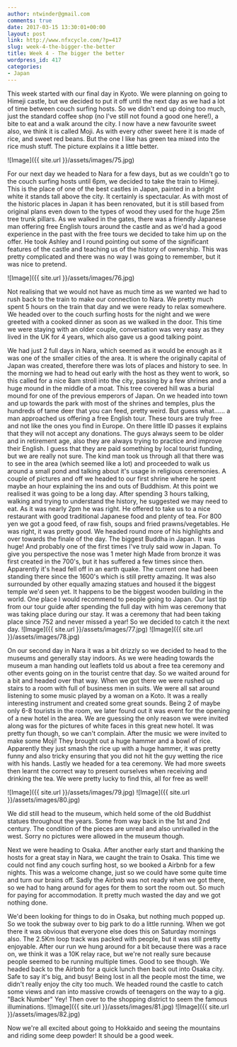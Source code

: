 ```yaml
---
author: ntwinder@gmail.com
comments: true
date: 2017-03-15 13:30:01+00:00
layout: post
link: http://www.nfxcycle.com/?p=417
slug: week-4-the-bigger-the-better
title: Week 4 - The bigger the better
wordpress_id: 417
categories:
- Japan
---
```


This week started with our final day in Kyoto. We were planning on going to Himeji castle, but we decided to put it off until the next day as we had a lot of time between couch surfing hosts. So we didn't end up doing too much, just the standard coffee shop (no I've still not found a good one here!), a bite to eat and a walk around the city. I now have a new favourite sweet also, we think it is called Moji. As with every other sweet here it is made of rice, and sweet red beans. But the one I like has green tea mixed into the rice mush stuff. The picture explains it a little better.

![Image]({{ site.url }}/assets/images/75.jpg)

For our next day we headed to Nara for a few days, but as we couldn't go to the couch surfing hosts until 6pm, we decided to take the train to Himeji. This is the place of one of the best castles in Japan, painted in a bright white it stands tall above the city. It certainly is spectacular. As with most of the historic places in Japan it has been renovated, but it is still based from original plans even down to the types of wood they used for the huge 25m tree trunk pillars.
As we walked in the gates, there was a friendly Japanese man offering free English tours around the castle and as we'd had a good experience in the past with the free tours we decided to take him up on the offer. He took Ashley and I round pointing out some of the significant features of the castle and teaching us of the history of ownership. This was pretty complicated and there was no way I was going to remember, but it was nice to pretend. 

![Image]({{ site.url }}/assets/images/76.jpg)

Not realising that we would not have as much time as we wanted we had to rush back to the train to make our connection to Nara. We pretty much spent 5 hours on the train that day and we were ready to relax somewhere. We headed over to the couch surfing hosts for the night and we were greeted with a cooked dinner as soon as we walked in the door. This time we were staying with an older couple, conversation was very easy as they lived in the UK for 4 years, which also gave us a good talking point.

We had just 2 full days in Nara, which seemed as it would be enough as it was one of the smaller cities of the area. It is where the originally capital of Japan was created, therefore there was lots of places and history to see. In the morning we had to head out early with the host as they went to work, so this called for a nice 8am stroll into the city, passing by a few shrines and a huge mound in the middle of a moat. This tree covered hill was a burial mound for one of the previous emperors of Japan. On we headed into town and up towards the park with most of the shrines and temples, plus the hundreds of tame deer that you can feed, pretty weird. But guess what...... a man approached us offering a free English tour. These tours are truly free and not like the ones you find in Europe. On there little ID passes it explains that they will not accept any donations. The guys always seem to be older and in retirement age, also they are always trying to practice and improve their English. I guess that they are paid something by local tourist funding, but we are really not sure.
The kind man took us through all that there was to see in the area (which seemed like a lot) and proceeded to walk us around a small pond and talking about it's usage in religious ceremonies. A couple of pictures and off we headed to our first shrine where he spent maybe an hour explaining the ins and outs of Buddhism. At this point we realised it was going to be a long day. After spending 3 hours talking, walking and trying to understand the history, he suggested we may need to eat. As it was nearly 2pm he was right. He offered to take us to a nice restaurant with good traditional Japanese food and plenty of tea. For 800 yen we got a good feed, of raw fish, soups and fried prawns/vegetables. He was right, it was pretty good.
We headed round more of his highlights and over towards the finale of the day. The biggest Buddha in Japan. It was huge! And probably one of the first times I've truly said wow in Japan. To give you perspective the nose was 1 meter high Made from bronze it was first created in the 700's, but it has suffered a few times since then. Apparently it's head fell off in an earth quake. The current one had been standing there since the 1600's which is still pretty amazing. It was also surrounded by other equally amazing statues and housed it the biggest temple we'd seen yet. It happens to be the biggest wooden building in the world. One place I would recommend to people going to Japan. Our last tip from our tour guide after spending the full day with him was ceremony that was taking place during our stay. It was a ceremony that had been taking place since 752 and never missed a year! So we decided to catch it the next day.
![Image]({{ site.url }}/assets/images/77.jpg)
![Image]({{ site.url }}/assets/images/78.jpg)

On our second day in Nara it was a bit drizzly so we decided to head to the museums and generally stay indoors. As we were heading towards the museum a man handing out leaflets told us about a free tea ceremony and other events going on in the tourist centre that day. So we waited around for a bit and headed over that way. When we got there we were rushed up stairs to a room with full of business men in suits. We were all sat around listening to some music played by a woman on a Koto. It was a really interesting instrument and created some great sounds. Being 2 of maybe only 6-8 tourists in the room, we later found out it was event for the opening of a new hotel in the area. We are guessing the only reason we were invited along was for the pictures of white faces in this great new hotel. It was pretty fun though, so we can't complain. After the music we were invited to make some Moji! They brought out a huge hammer and a bowl of rice. Apparently they just smash the rice up with a huge hammer, it was pretty funny and also tricky ensuring that you did not hit the guy wetting the rice with his hands. Lastly we headed for a tea ceremony. We had more sweets then learnt the correct way to present ourselves when receiving and drinking the tea. We were pretty lucky to find this, all for free as well!

![Image]({{ site.url }}/assets/images/79.jpg)
![Image]({{ site.url }}/assets/images/80.jpg)

We did still head to the museum, which held some of the old Buddhist statues throughout the years. Some from way back in the 1st and 2nd century. The condition of the pieces are unreal and also unrivalled in the west. Sorry no pictures were allowed in the museum though.

Next we were heading to Osaka. After another early start and thanking the hosts for a great stay in Nara, we caught the train to Osaka. This time we could not find any couch surfing host, so we booked a Airbnb for a few nights. This was a welcome change, just so we could have some quite time and turn our brains off. Sadly the Airbnb was not ready when we got there, so we had to hang around for ages for them to sort the room out. So much for paying for accommodation. It pretty much wasted the day and we got nothing done.

We'd been looking for things to do in Osaka, but nothing much popped up. So we took the subway over to big park to do a little running. When we got there it was obvious that everyone else does this on Saturday mornings also. The 2.5Km loop track was packed with people, but it was still pretty enjoyable. After our run we hung around for a bit because there was a race on, we think it was a 10K relay race, but we're not really sure because people seemed to be running multiple times. Good to see though. We headed back to the Airbnb for a quick lunch then back out into Osaka city. Safe to say it's big, and busy! Being lost in all the people most the time, we didn't really enjoy the city too much. We headed round the castle to catch some views and ran into massive crowds of teenagers on the way to a gig. "Back Number" Yey! Then over to the shopping district to seem the famous illuminations.
![Image]({{ site.url }}/assets/images/81.jpg)
![Image]({{ site.url }}/assets/images/82.jpg)

Now we're all excited about going to Hokkaido and seeing the mountains and riding some deep powder! It should be a good week.
